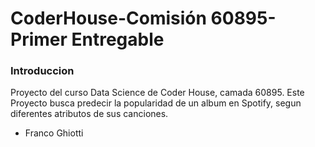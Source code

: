# CoderHouse-Comisión 60895-Primer Entregable

### Introduccion

Proyecto del curso Data Science de Coder House, camada 60895. 
Este Proyecto busca predecir la popularidad de un album en Spotify, segun diferentes atributos de sus canciones.

- Franco Ghiotti

